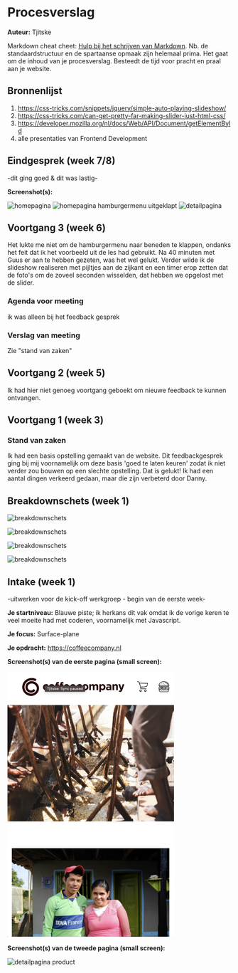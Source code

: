 # Procesverslag
**Auteur:** Tjitske

Markdown cheat cheet: [Hulp bij het schrijven van Markdown](https://github.com/adam-p/markdown-here/wiki/Markdown-Cheatsheet). Nb. de standaardstructuur en de spartaanse opmaak zijn helemaal prima. Het gaat om de inhoud van je procesverslag. Besteedt de tijd voor pracht en praal aan je website.



## Bronnenlijst
1. https://css-tricks.com/snippets/jquery/simple-auto-playing-slideshow/ 
2. https://css-tricks.com/can-get-pretty-far-making-slider-just-html-css/ 
3. https://developer.mozilla.org/nl/docs/Web/API/Document/getElementById
4. alle presentaties van Frontend Development




## Eindgesprek (week 7/8)

-dit ging goed & dit was lastig-

**Screenshot(s):**

<img src="images/Huiswerk/Screenshot 2021-01-10 at 17.56.46" width="375px" alt="homepagina">
<img src="images/Huiswerk/Screenshot 2021-01-10 at 17.56.54" width="375px" alt="homepagina hamburgermenu uitgeklapt">
<img src="images/Huiswerk/Screenshot 2021-01-10 at 17.57.05" width="375px" alt="detailpagina">



## Voortgang 3 (week 6)

Het lukte me niet om de hamburgermenu naar beneden te klappen, ondanks het feit dat ik het voorbeeld uit de les had gebruikt. Na 40 minuten met Guus er aan te hebben gezeten, was het wel gelukt. Verder wilde ik de slideshow realiseren met pijltjes aan de zijkant en een timer erop zetten dat de foto's om de zoveel seconden wisselden,  dat hebben we opgelost met de slider.

### Agenda voor meeting

ik was alleen bij het feedback gesprek

### Verslag van meeting

Zie "stand van zaken"


## Voortgang 2 (week 5)

Ik had hier niet genoeg voortgang geboekt om nieuwe feedback te kunnen ontvangen.



## Voortgang 1 (week 3)

### Stand van zaken

Ik had een basis opstelling gemaakt van de website. Dit feedbackgesprek ging bij mij voornamelijk om deze basis 'goed te laten keuren' zodat ik niet verder zou bouwen op een slechte opstelling. Dat is gelukt! Ik had een aantal dingen verkeerd gedaan, maar die zijn verbeterd door Danny.



## Breakdownschets (week 1)
          
 ![breakdownschets](/images/Huiswerk/breakdownschets/cc-1.jpg)
 
 ![breakdownschets](https://tjitskelings.github.io/tjitskelingsfd/images/Huiswerk/breakdownschets/cc-2.jpg)
 
 ![breakdownschets](https://tjitskelings.github.io/tjitskelingsfd/images/Huiswerk/breakdownschets/cc-3.jpg)
 
 ![breakdownschets](https://tjitskelings.github.io/tjitskelingsfd/images/Huiswerk/breakdownschets/cc-4.jpg)


## Intake (week 1)
-uitwerken voor de kick-off werkgroep - begin van de eerste week-

**Je startniveau:** Blauwe piste; ik herkans dit vak omdat ik de vorige keren te veel moeite had met coderen, voornamelijk met Javascript. 

**Je focus:** Surface-plane

**Je opdracht:** https://coffeecompany.nl 

**Screenshot(s) van de eerste pagina (small screen):**

<img src="images/Huiswerk/screenshots/screenshot.home.png" width="375px" alt="homepagina op mobiel">


**Screenshot(s) van de tweede pagina (small screen):**

<img src="images/Huiswerk/Screenshot 2021-01-10 at 17.41.39" width="375px" alt="detailpagina product">
